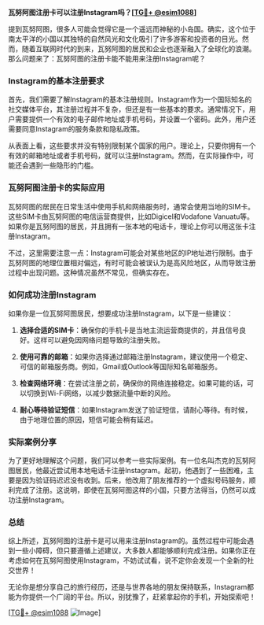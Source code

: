 **瓦努阿图注册卡可以注册Instagram吗？[[TG💪+ @esim1088](https://t.me/s/esim1088)]**

提到瓦努阿图，很多人可能会觉得它是一个遥远而神秘的小岛国。确实，这个位于南太平洋的小国以其独特的自然风光和文化吸引了许多游客和投资者的目光。然而，随着互联网时代的到来，瓦努阿图的居民和企业也逐渐融入了全球化的浪潮。那么问题来了：瓦努阿图的注册卡能不能用来注册Instagram呢？

### Instagram的基本注册要求

首先，我们需要了解Instagram的基本注册规则。Instagram作为一个国际知名的社交媒体平台，其注册过程并不复杂，但还是有一些基本的要求。通常情况下，用户需要提供一个有效的电子邮件地址或手机号码，并设置一个密码。此外，用户还需要同意Instagram的服务条款和隐私政策。

从表面上看，这些要求并没有特别限制某个国家的用户。理论上，只要你拥有一个有效的邮箱地址或者手机号码，就可以注册Instagram。然而，在实际操作中，可能还会遇到一些隐形的门槛。

### 瓦努阿图注册卡的实际应用

瓦努阿图的居民在日常生活中使用手机和网络服务时，通常会使用当地的SIM卡。这些SIM卡由瓦努阿图的电信运营商提供，比如Digicel和Vodafone Vanuatu等。如果你是瓦努阿图的居民，并且拥有一张本地的电话卡，理论上你可以用这张卡注册Instagram。

不过，这里需要注意一点：Instagram可能会对某些地区的IP地址进行限制。由于瓦努阿图的地理位置相对偏远，有时可能会被误认为是高风险地区，从而导致注册过程中出现问题。这种情况虽然不常见，但确实存在。

### 如何成功注册Instagram

如果你是一位瓦努阿图居民，想要成功注册Instagram，以下是一些建议：

1. **选择合适的SIM卡**：确保你的手机卡是当地主流运营商提供的，并且信号良好。这样可以避免因网络问题导致的注册失败。

2. **使用可靠的邮箱**：如果你选择通过邮箱注册Instagram，建议使用一个稳定、可信的邮箱服务商。例如，Gmail或Outlook等国际知名邮箱服务。

3. **检查网络环境**：在尝试注册之前，确保你的网络连接稳定。如果可能的话，可以切换到Wi-Fi网络，以减少数据流量中断的风险。

4. **耐心等待验证短信**：如果Instagram发送了验证短信，请耐心等待。有时候，由于地理位置的原因，短信可能会稍有延迟。

### 实际案例分享

为了更好地理解这个问题，我们可以参考一些实际案例。有一位名叫杰克的瓦努阿图居民，他最近尝试用本地电话卡注册Instagram。起初，他遇到了一些困难，主要是因为验证码迟迟没有收到。后来，他改用了朋友推荐的一个虚拟号码服务，顺利完成了注册。这说明，即使在瓦努阿图这样的小国，只要方法得当，仍然可以成功注册Instagram。

### 总结

综上所述，瓦努阿图的注册卡是可以用来注册Instagram的。虽然过程中可能会遇到一些小障碍，但只要遵循上述建议，大多数人都能够顺利完成注册。如果你正在考虑如何在瓦努阿图使用Instagram，不妨试试看，说不定你会发现一个全新的社交世界！

无论你是想分享自己的旅行经历，还是与世界各地的朋友保持联系，Instagram都能为你提供一个广阔的平台。所以，别犹豫了，赶紧拿起你的手机，开始探索吧！

[[TG💪+ @esim1088](https://t.me/s/esim1088) ![Image](https://i.postimg.cc/4NQfJmqS/Snipaste-2025-05-13-00-14-12.png)]